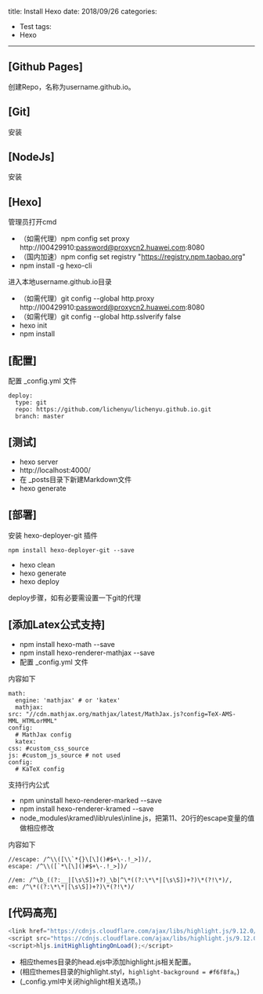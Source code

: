 title: Install Hexo
date: 2018/09/26
categories:
- Test
tags:
- Hexo
---


## [Github Pages] ##

创建Repo，名称为username.github.io。

## [Git] ##

安装

## [NodeJs] ##

安装

## [Hexo] ##

管理员打开cmd

- （如需代理）npm config set proxy http://l00429910:password@proxycn2.huawei.com:8080
- （国内加速）npm config set registry "https://registry.npm.taobao.org"
- npm install -g hexo-cli

进入本地username.github.io目录

- （如需代理）git config --global http.proxy http://l00429910:password@proxycn2.huawei.com:8080
- （如需代理）git config --global http.sslverify false
- hexo init
- npm install

## [配置] ##

配置 _config.yml 文件

```
deploy:
  type: git
  repo: https://github.com/lichenyu/lichenyu.github.io.git
  branch: master
```

## [测试] ##

- hexo server
- http://localhost:4000/
- 在 _posts目录下新建Markdown文件
- hexo generate

## [部署] ##

安装 hexo-deployer-git 插件

```
npm install hexo-deployer-git --save
```

- hexo clean
- hexo generate
- hexo deploy

deploy步骤，如有必要需设置一下git的代理

## [添加Latex公式支持] ##

- npm install hexo-math --save
- npm install hexo-renderer-mathjax --save
- 配置 _config.yml 文件

内容如下

```
math:
  engine: 'mathjax' # or 'katex'
  mathjax:
src: "//cdn.mathjax.org/mathjax/latest/MathJax.js?config=TeX-AMS-MML_HTMLorMML"
config:
  # MathJax config
  katex:
css: #custom_css_source
js: #custom_js_source # not used
config:
  # KaTeX config
```

支持行内公式

 - npm uninstall hexo-renderer-marked --save
 - npm install hexo-renderer-kramed --save
 - node_modules\kramed\lib\rules\inline.js，把第11、20行的escape变量的值做相应修改

内容如下

```
//escape: /^\\([\\`*{}\[\]()#$+\-.!_>])/,
escape: /^\\([`*\[\]()#$+\-.!_>])/

//em: /^\b_((?:__|[\s\S])+?)_\b|^\*((?:\*\*|[\s\S])+?)\*(?!\*)/,
em: /^\*((?:\*\*|[\s\S])+?)\*(?!\*)/
```

## [代码高亮] ##

```javascript
<link href="https://cdnjs.cloudflare.com/ajax/libs/highlight.js/9.12.0/styles/github.min.css" rel="stylesheet">
<script src="https://cdnjs.cloudflare.com/ajax/libs/highlight.js/9.12.0/highlight.min.js"></script>
<script>hljs.initHighlightingOnLoad();</script>
```

- 相应themes目录的head.ejs中添加highlight.js相关配置。
- (相应themes目录的highlight.styl，`highlight-background = #f6f8fa`。)
- (_config.yml中关闭highlight相关选项。)

